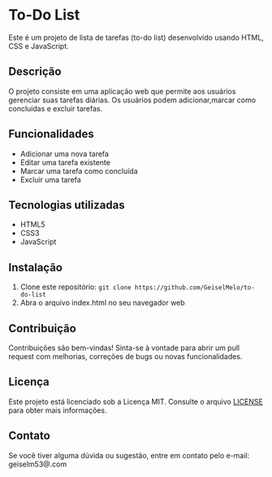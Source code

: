 # To-Do List

Este é um projeto de lista de tarefas (to-do list) desenvolvido usando HTML, CSS e JavaScript.

## Descrição

O projeto consiste em uma aplicação web que permite aos usuários gerenciar suas tarefas diárias. Os usuários podem adicionar,marcar como concluídas e excluir tarefas. 

## Funcionalidades

- Adicionar uma nova tarefa
- Editar uma tarefa existente
- Marcar uma tarefa como concluída
- Excluir uma tarefa

## Tecnologias utilizadas

- HTML5
- CSS3
- JavaScript

## Instalação

1. Clone este repositório: `git clone https://github.com/GeiselMelo/to-do-list`
2. Abra o arquivo index.html no seu navegador web

## Contribuição

Contribuições são bem-vindas! Sinta-se à vontade para abrir um pull request com melhorias, correções de bugs ou novas funcionalidades.

## Licença

Este projeto está licenciado sob a Licença MIT. Consulte o arquivo [LICENSE](LICENSE) para obter mais informações.

## Contato

Se você tiver alguma dúvida ou sugestão, entre em contato pelo e-mail: geiselm53@.com


